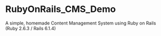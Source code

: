 # RubyOnRails_CMS_Demo
A simple, homemade Content Management System using Ruby on Rails (Ruby 2.6.3 / Rails 6.1.4)
